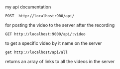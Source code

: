 #

my api documentation

`POST  http://localhost:900/api/`

for posting the video to the server after the recording

`GET http://localhost:9000/api/:video`

to get a specific video by it name on the server

`get http://localhost/api/all`

returns an array of links to all the videos in the server

